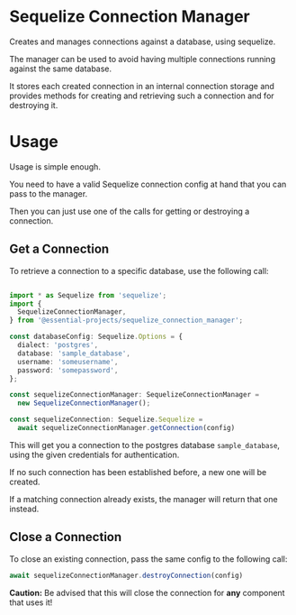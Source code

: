# Sequelize Connection Manager

Creates and manages connections against a database, using sequelize.

The manager can be used to avoid having multiple connections running against the
same database.

It stores each created connection in an internal connection storage and provides
methods for creating and retrieving such a connection and for destroying it.

# Usage

Usage is simple enough.

You need to have a valid Sequelize connection config at hand that you
can pass to the manager.

Then you can just use one of the calls for getting or destroying a connection.

## Get a Connection

To retrieve a connection to a specific database, use the following call:

```TypeScript

import * as Sequelize from 'sequelize';
import {
  SequelizeConnectionManager,
} from '@essential-projects/sequelize_connection_manager';

const databaseConfig: Sequelize.Options = {
  dialect: 'postgres',
  database: 'sample_database',
  username: 'someusername',
  password: 'somepassword',
};

const sequelizeConnectionManager: SequelizeConnectionManager =
  new SequelizeConnectionManager();

const sequelizeConnection: Sequelize.Sequelize =
  await sequelizeConnectionManager.getConnection(config)
```

This will get you a connection to the postgres database `sample_database`, using
the given credentials for authentication.

If no such connection has been established before, a new one will be created.

If a matching connection already exists, the manager will return that one instead.

## Close a Connection

To close an existing connection, pass the same config to the following call:

```TypeScript
await sequelizeConnectionManager.destroyConnection(config)
```

**Caution:**
Be advised that this will close the connection for **any** component that uses
it!
